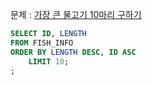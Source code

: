 문제 : [가장 큰 물고기 10마리 구하기](https://school.programmers.co.kr/learn/courses/30/lessons/298517)

```sql
SELECT ID, LENGTH
FROM FISH_INFO
ORDER BY LENGTH DESC, ID ASC
    LIMIT 10;
;
```